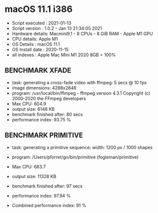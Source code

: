 # macOS 11.1 i386
* Script executed : 2021-01-13
* Script version  : 1.0.2 - Jan 13 21:34:05 2021
* Hardware details: Macmini9,1 - 8 CPUs - 8 GiB RAM -  Apple M1 GPU
* CPU details: Apple M1
* OS Details      : macOS 11.1
* OS Install date : 2020-11-15
* all indexes     : Apple Mac Mini M1 2020 8GB = 100%
 
## BENCHMARK XFADE
* task: generating a cross-fade video with ffmpeg: 5 secs @ 10 fps
* image dimensions: 4288x2848
* program: /usr/local/bin/ffmpeg - ffmpeg version 4.3.1 Copyright (c) 2000-2020 the FFmpeg developers
* Max CPU: 604.9
* output size: 6148 KB
* benchmark finished after: 80 secs
* performance index: 93.75 %
 
## BENCHMARK PRIMITIVE
* task: generating a primitive sequence: width: 1200 px / 1000 shapes
* program: /Users/pforret/go/bin/primitive (fogleman/primitive)
* Max CPU: 683.7
* output size: 11328 KB
* benchmark finished after: 97 secs
* performance index: 97.94 %
 
* Combined performance index: 91 %
